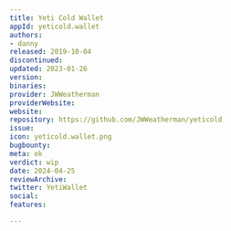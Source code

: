 ```yaml
---
title: Yeti Cold Wallet
appId: yeticold.wallet
authors:
- danny
released: 2019-10-04
discontinued: 
updated: 2023-01-26
version: 
binaries: 
provider: JWWeatherman
providerWebsite: 
website: 
repository: https://github.com/JWWeatherman/yeticold
issue: 
icon: yeticold.wallet.png
bugbounty: 
meta: ok
verdict: wip
date: 2024-04-25
reviewArchive: 
twitter: YetiWallet
social: 
features: 

---
```


